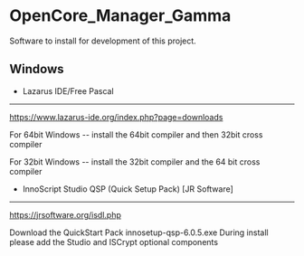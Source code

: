 # OpenCore_Manager_Gamma

Software to install for development of this project.

Windows
-------
- Lazarus IDE/Free Pascal
-------------------------
  https://www.lazarus-ide.org/index.php?page=downloads
  
  For 64bit Windows
  -- install the 64bit compiler and then 32bit cross compiler
  
  For 32bit Windows
  -- install the 32bit compiler and the 64 bit cross compiler
  

- InnoScript Studio QSP (Quick Setup Pack) [JR Software]
------------------------------------------
  https://jrsoftware.org/isdl.php
  
  Download the QuickStart Pack innosetup-qsp-6.0.5.exe
  During install please add the Studio and ISCrypt optional components

